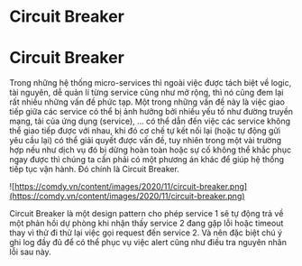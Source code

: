 # Circuit Breaker

# Circuit Breaker

Trong những hệ thống micro-services thì ngoài việc được tách biệt về logic, tài nguyên, dễ quản lí từng service cũng như mở rộng, thì nó cũng đem lại rất nhiều những vấn đề phức tạp. 
Một trong những vấn đề này là việc giao tiếp giữa các service có thể bị ảnh hưởng bởi nhiều yếu tố như đường truyền mạng, tải của ứng dụng (service), ... có thể dẫn đến việc các service không thể giao tiếp được với nhau, khi đó cơ chế tự kết nối lại (hoặc tự động gửi yêu cầu lại) có thể giải quyết được vấn đề, tuy nhiên trong một vài trường hợp nếu như dịch vụ đó bị dừng hoàn toàn hoặc sự cố không thể khắc phục ngay được thì chúng ta cần phải có một phương án khác để giúp hệ thống tiếp tục vận hành. Đó chính là Circuit Breaker.

![https://comdy.vn/content/images/2020/11/circuit-breaker.png](https://comdy.vn/content/images/2020/11/circuit-breaker.png)

Circuit Breaker là một design pattern cho phép service 1 sẽ tự động trả về một phản hồi dự phòng khi nhận thấy service 2 đang gặp lỗi hoặc timeout thay vì thử đi thử lại việc gọi request đến service 2. Và nên đặc biệt chú ý ghi log đầy đủ để có thể phục vụ việc alert cũng như điều tra nguyên nhân lỗi sau này.
